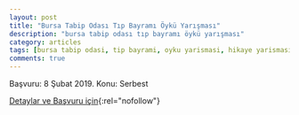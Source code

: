 ```yaml
---
layout: post
title: "Bursa Tabip Odası Tıp Bayramı Öykü Yarışması"
description: "bursa tabip odası tıp bayramı öykü yarışması"
category: articles
tags: [bursa tabip odasi, tip bayrami, oyku yarismasi, hikaye yarismasi]
comments: true
---
```


Başvuru: 8 Şubat 2019.
Konu: Serbest

[Detaylar ve Başvuru için](https://www.bto.org.tr/oyku-yarismasi/){:rel="nofollow"}